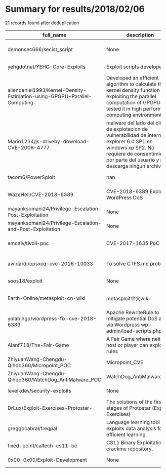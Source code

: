 
# Summary for results/2018/02/06
    
21 records found after deduplication

| full_name | description | html_url | matched_list | matched_count | pushed_at | size | stargazers_count | language | forks_count | vul_ids |
|--------------------------------------------------------------------------|------------------------------------------------------------------------------------------------------------------------------------------------------------------------------------------------|---------------------------------------------------------------------------------------------|----------------------------------|-----------------|---------------------------|--------|--------------------|------------|---------------|--------------------|
| demonsec666/secist_script | None | https://github.com/demonsec666/secist_script | ['metasploit module OR payload'] | 1 | 2018-02-06 11:27:52+00:00 | 83 | 86 | Shell | 33 | [] |
| yehgdotnet/YEHG-Core-Exploits | Exploit scripts developed | https://github.com/yehgdotnet/YEHG-Core-Exploits | ['exploit'] | 1 | 2018-02-06 13:12:05+00:00 | 1497 | 1 | Ruby | 2 | [] |
| allendaniel1993/Kernel-Density-Estimation-using-GPGPU-Parallel-Computing | Developed an efficient algorithm to calculate the kernel density function exploiting the parallel computation of GPGPUs and tested it in high performance computing environment | https://github.com/allendaniel1993/Kernel-Density-Estimation-using-GPGPU-Parallel-Computing | ['exploit'] | 1 | 2018-02-06 21:50:43+00:00 | 4 | 0 | C++ | 0 | [] |
| Mario1234/js-driveby-download-CVE-2006-4777 | malware del lado del cliente de explotacion de vulnerabilidad de internet explorer 6.0 SP1 en windows xp SP2. No requiere de consentimiento por parte del usuario y no descarga ningun archivo | https://github.com/Mario1234/js-driveby-download-CVE-2006-4777 | ['cve-2'] | 1 | 2018-02-06 16:24:10+00:00 | 10 | 0 | JavaScript | 0 | ['CVE-2006-4777'] |
| tacom6/PowerSploit | nan | https://github.com/tacom6/PowerSploit | ['sploit'] | 1 | 2018-02-06 15:55:27+00:00 | 8488 | 0 | PowerShell | 0 | [] |
| WazeHell/CVE-2018-6389 | CVE-2018-6389 Exploit In WordPress DoS | https://github.com/WazeHell/CVE-2018-6389 | ['cve-2', 'exploit'] | 2 | 2018-02-06 15:36:29+00:00 | 5 | 79 | Python | 38 | ['CVE-2018-6389'] |
| mayanksomani24/Privilege-Escalation-Post-Exploitation | None | https://github.com/mayanksomani24/Privilege-Escalation-Post-Exploitation | ['exploit'] | 1 | 2018-02-06 11:51:38+00:00 | 0 | 0 | | 0 | [] |
| mayanksomani24/Privilege-Escalation-and-Post-Exploitation | None | https://github.com/mayanksomani24/Privilege-Escalation-and-Post-Exploitation | ['exploit'] | 1 | 2018-02-06 11:51:13+00:00 | 0 | 0 | | 0 | [] |
| emcalv/tivoli-poc | CVE-2017-1635 PoC code | https://github.com/emcalv/tivoli-poc | ['cve poc'] | 1 | 2018-02-06 12:14:06+00:00 | 7 | 1 | Python | 0 | ['CVE-2017-1635'] |
| awidardi/opsxcq-cve-2016-10033 | To solve CTFS.me problem | https://github.com/awidardi/opsxcq-cve-2016-10033 | ['cve-2'] | 1 | 2018-02-06 09:15:38+00:00 | 525 | 1 | PHP | 0 | ['CVE-2016-10033'] |
| soos18/exploit | None | https://github.com/soos18/exploit | ['exploit'] | 1 | 2018-02-06 04:00:49+00:00 | 0 | 0 | | 0 | [] |
| Earth-Online/metasploit-cn-wiki | metasploit中文wiki | https://github.com/Earth-Online/metasploit-cn-wiki | ['metasploit module OR payload'] | 1 | 2018-02-06 08:08:26+00:00 | 128 | 2 | | 1 | [] |
| yolabingo/wordpress-fix-cve-2018-6389 | Apache RewriteRule to mitigate potential DoS attack via Wordpress wp-admin/load-scripts.php file | https://github.com/yolabingo/wordpress-fix-cve-2018-6389 | ['cve-2'] | 1 | 2018-02-06 01:46:23+00:00 | 3 | 1 | | 1 | ['CVE-2018-6389'] |
| Alanf718/The-Fair-Game | A Fair Game where neither host or player can exploit the rules | https://github.com/Alanf718/The-Fair-Game | ['exploit'] | 1 | 2018-02-06 00:36:15+00:00 | 1 | 0 | | 0 | [] |
| ZhiyuanWang-Chengdu-Qihoo360/Micropoint_POC | Micropoint_CVE | https://github.com/ZhiyuanWang-Chengdu-Qihoo360/Micropoint_POC | ['cve poc'] | 1 | 2018-02-06 01:23:07+00:00 | 66 | 1 | | 0 | [] |
| ZhiyuanWang-Chengdu-Qihoo360/WatchDog_AntiMalware_POC | WatchDog_AntiMalware_CVE | https://github.com/ZhiyuanWang-Chengdu-Qihoo360/WatchDog_AntiMalware_POC | ['cve poc'] | 1 | 2018-02-06 01:23:31+00:00 | 17 | 1 | | 0 | [] |
| levelkdev/security-exploits | None | https://github.com/levelkdev/security-exploits | ['exploit'] | 1 | 2018-02-06 20:27:16+00:00 | 115 | 0 | JavaScript | 0 | [] |
| DrLux/Exploit-Exercises-Protostar- | The solutions of the first 5 stages of Protostar (Exploit-Exercises) | https://github.com/DrLux/Exploit-Exercises-Protostar- | ['exploit'] | 1 | 2018-02-06 15:16:06+00:00 | 7 | 2 | | 1 | [] |
| greggocabral/freqpal | Language learning tool that exploits data analysis for efficient learning | https://github.com/greggocabral/freqpal | ['exploit'] | 1 | 2018-02-06 18:37:47+00:00 | 5769 | 0 | HTML | 0 | [] |
| fixed-point/caltech-cs11-be | CS11 Binary Exploitation crackme repository. | https://github.com/fixed-point/caltech-cs11-be | ['exploit'] | 1 | 2018-02-06 04:01:09+00:00 | 360 | 7 | C | 2 | [] |
| 0x00-0x00/Exploit-Development | None | https://github.com/0x00-0x00/Exploit-Development | ['exploit'] | 1 | 2018-02-06 19:26:27+00:00 | 981 | 0 | Python | 3 | [] |
